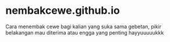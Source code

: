 # nembakcewe.github.io
Cara menembak cewe bagi kalian yang suka sama gebetan, pikir belakangan mau diterima atau engga yang penting hayyuuuuukkk
